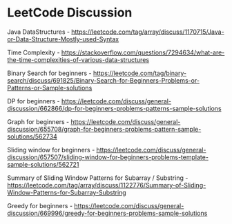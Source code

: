 # LeetCode Discussion

Java DataStructures - https://leetcode.com/tag/array/discuss/1170715/Java-or-Data-Structure-Mostly-used-Syntax

Time Complexity - https://stackoverflow.com/questions/7294634/what-are-the-time-complexities-of-various-data-structures

Binary Search for beginners - https://leetcode.com/tag/binary-search/discuss/691825/Binary-Search-for-Beginners-Problems-or-Patterns-or-Sample-solutions

DP for beginners - https://leetcode.com/discuss/general-discussion/662866/dp-for-beginners-problems-patterns-sample-solutions

Graph for beginners - https://leetcode.com/discuss/general-discussion/655708/graph-for-beginners-problems-pattern-sample-solutions/562734

Sliding window for beginners - https://leetcode.com/discuss/general-discussion/657507/sliding-window-for-beginners-problems-template-sample-solutions/562721

Summary of Sliding Window Patterns for Subarray / Substring - https://leetcode.com/tag/array/discuss/1122776/Summary-of-Sliding-Window-Patterns-for-Subarray-Substring

Greedy for beginners - https://leetcode.com/discuss/general-discussion/669996/greedy-for-beginners-problems-sample-solutions


